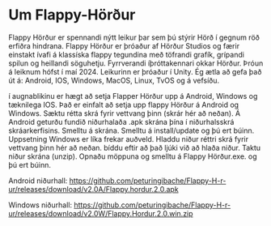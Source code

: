 # Um Flappy-Hörður
Flappy Hörður er spennandi nýtt leikur þar sem þú stýrir Hörð í gegnum röð erfiðra hindrana. Flappy Hörður er þróaður af Hörður Studios og færir einstakt ívafi á klassíska flappy tegundina með töfrandi grafík, grípandi spilun og heillandi söguhetju. Fyrrverandi íþróttakennari okkar Hörður.
Þróun á leiknum hófst í maí 2024. Leikurinn er þróaður í Unity. Ég ætla að gefa það út á: Android, IOS, Windows, MacOS, Linux, TvOS og á vefsíðu.

í augnablikinu er hægt að setja Flapper Hörður upp á Android, Windows og tæknilega IOS. Það er einfalt að setja upp flappy Hörður á Android og Windows. Sæktu rétta skrá fyrir vettvang þinn (skrár hér að neðan). Á Android geturðu fundið niðurhalaða .apk skrána þína í niðurhalsskrá skráarkerfisins. Smelltu á skrána. Smelltu á install/update og þú ert búinn. Uppsetning Windows er líka frekar auðveld. Hladdu niður réttri skrá fyrir vettvang þinn hér að neðan. bíddu eftir að það ljúki við að hlaða niður. Taktu niður skrána (unzip). Opnaðu möppuna og smelltu á Flappy Hörður.exe. og þú ert búinn.

Android niðurhall: https://github.com/peturingibache/Flappy-H-r-ur/releases/download/v2.0A/Flappy.hordur.2.0.apk

Windows niðurhall: https://github.com/peturingibache/Flappy-H-r-ur/releases/download/v2.0W/Flappy.Hordur.2.0.win.zip
